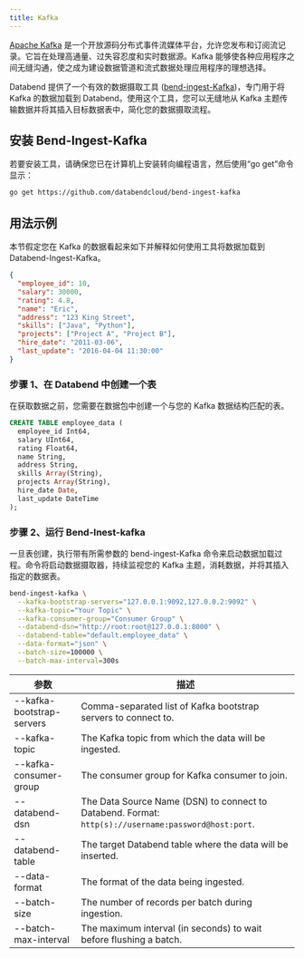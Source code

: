 ```yaml
---
title: Kafka
---
```



[Apache Kafka](https://kafka.apache.org/) 是一个开放源码分布式事件流媒体平台，允许您发布和订阅流记录。它旨在处理高通量、过失容忍度和实时数据源。Kafka 能够使各种应用程序之间无缝沟通，使之成为建设数据管道和流式数据处理应用程序的理想选择。

Databend 提供了一个有效的数据摄取工具 ([bend-ingest-Kafka](https://github.com/databendcloud/bend-ingest-kafka))，专门用于将 Kafka 的数据加载到 Databend。使用这个工具，您可以无缝地从 Kafka 主题传输数据并将其插入目标数据表中，简化您的数据摄取流程。

## 安装 Bend-Ingest-Kafka

若要安装工具，请确保您已在计算机上安装转向编程语言，然后使用“go get”命令显示：

```bash
go get https://github.com/databendcloud/bend-ingest-kafka
```
## 用法示例

本节假定您在 Kafka 的数据看起来如下并解释如何使用工具将数据加载到 Databend-Ingest-Kafka。

```json
{
  "employee_id": 10,
  "salary": 30000,
  "rating": 4.8,
  "name": "Eric",
  "address": "123 King Street",
  "skills": ["Java", "Python"],
  "projects": ["Project A", "Project B"],
  "hire_date": "2011-03-06",
  "last_update": "2016-04-04 11:30:00"
}
```

### 步骤 1、在 Databend 中创建一个表

在获取数据之前，您需要在数据包中创建一个与您的 Kafka 数据结构匹配的表。

```sql
CREATE TABLE employee_data (
  employee_id Int64,
  salary UInt64,
  rating Float64,
  name String,
  address String,
  skills Array(String),
  projects Array(String),
  hire_date Date,
  last_update DateTime
);
```

### 步骤 2、运行 Bend-Inest-kafka

一旦表创建，执行带有所需参数的 bend-ingest-Kafka 命令来启动数据加载过程。命令将启动数据摄取器，持续监视您的 Kafka 主题，消耗数据，并将其插入指定的数据表。

```bash
bend-ingest-kafka \
  --kafka-bootstrap-servers="127.0.0.1:9092,127.0.0.2:9092" \
  --kafka-topic="Your Topic" \
  --kafka-consumer-group="Consumer Group" \
  --databend-dsn="http://root:root@127.0.0.1:8000" \
  --databend-table="default.employee_data" \
  --data-format="json" \
  --batch-size=100000 \
  --batch-max-interval=300s
```

| 参数                 	| 描述                                                                                         	|
|---------------------------	|-----------------------------------------------------------------------------------------------------	|
| --kafka-bootstrap-servers 	| Comma-separated list of Kafka bootstrap servers to connect to.                                      	|
| --kafka-topic             	| The Kafka topic from which the data will be ingested.                                               	|
| --kafka-consumer-group    	| The consumer group for Kafka consumer to join.                                                      	|
| --databend-dsn            	| The Data Source Name (DSN) to connect to Databend. Format: `http(s)://username:password@host:port`. 	|
| --databend-table          	| The target Databend table where the data will be inserted.                                          	|
| --data-format             	| The format of the data being ingested.                                                              	|
| --batch-size              	| The number of records per batch during ingestion.                                                   	|
| --batch-max-interval      	| The maximum interval (in seconds) to wait before flushing a batch.                                  	|